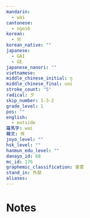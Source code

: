 ```yaml
---
mandarin:
  - wài
cantonese:
  - ngoi6
korean:
  - 외
korean_native: ""
japanese:
  - GAI
  - GE
japanese_nanori: ""
vietnamese:
middle_chinese_initial: ŋ
middle_chinese_final: uɑi
stroke_count: "5"
radical: 夕
skip_number: 1-3-2
grade_level: 1
pos: ""
english:
  - outside
羅馬字: wai
韓文: 왜
joyo_level: ""
hsk_level: ""
hanmun_edu_level: ""
danayo_id: 68
mc_id: 176
graphemic_classification: 會意
stand_in: 外部
aliases:
---
```


# Notes

